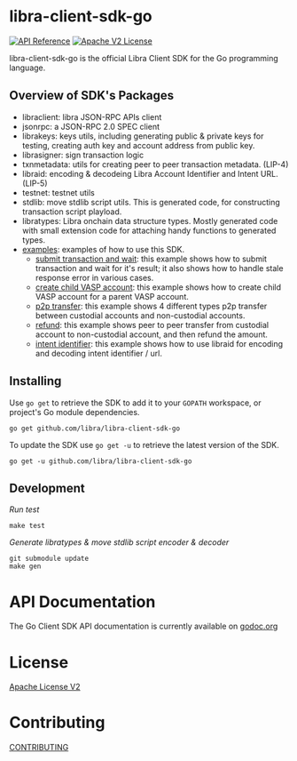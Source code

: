 # libra-client-sdk-go

[![API Reference](https://img.shields.io/badge/api-reference-blue.svg)](https://github.com/libra/libra/blob/master/json-rpc/json-rpc-spec.md) [![Apache V2 License](https://img.shields.io/badge/license-Apache%20V2-blue.svg)](../master/LICENSE)

libra-client-sdk-go is the official Libra Client SDK for the Go programming language.

## Overview of SDK's Packages

- libraclient: libra JSON-RPC APIs client
- jsonrpc: a JSON-RPC 2.0 SPEC client
- librakeys: keys utils, including generating public & private keys for testing, creating auth key and account address from public key.
- librasigner: sign transaction logic
- txnmetadata: utils for creating peer to peer transaction metadata. (LIP-4)
- libraid: encoding & decodeing Libra Account Identifier and Intent URL. (LIP-5)
- testnet: testnet utils
- stdlib: move stdlib script utils. This is generated code, for constructing transaction script playload.
- libratypes: Libra onchain data structure types. Mostly generated code with small extension code for attaching handy functions to generated types.
- [examples](../../tree/master/examples): examples of how to use this SDK.
  - [submit transaction and wait](../master/examples/exampleutils/submit_and_wait.go): this example shows how to submit transaction and wait for it's result; it also shows how to handle stale response error in various cases.
  - [create child VASP account](../master/examples/create-child-vasp-account/main.go): this example shows how to create child VASP account for a parent VASP account.
  - [p2p transfer](../master/examples/p2p-transfers/main.go): this example shows 4 different types p2p transfer between custodial accounts and non-custodial accounts.
  - [refund](../master/examples/refund/main.go): this example shows peer to peer transfer from custodial account to non-custodial account, and then refund the amount.
  - [intent identifier](../master/examples/intent-identifier/main.go): this example shows how to use libraid for encoding and decoding intent identifier / url.

## Installing

Use `go get` to retrieve the SDK to add it to your `GOPATH` workspace, or
project's Go module dependencies.

	go get github.com/libra/libra-client-sdk-go

To update the SDK use `go get -u` to retrieve the latest version of the SDK.

	go get -u github.com/libra/libra-client-sdk-go


## Development

*Run test*

```
make test
```

*Generate libratypes & move stdlib script encoder & decoder*

```
git submodule update
make gen
```

# API Documentation

The Go Client SDK API documentation is currently available on [godoc.org](https://godoc.org/github.com/libra/libra-client-sdk-go)

# License

[Apache License V2](../master/LICENSE)


# Contributing

[CONTRIBUTING](../master/CONTRIBUTING.md)
